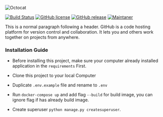 ![Octocat](https://github.githubassets.com/images/icons/emoji/octocat.png)

[![Build Status](https://travis-ci.com/LuckyWirasakti/django-project-starter.svg?branch=master)](https://travis-ci.com/github/LuckyWirasakti/django-project-starter) [![GitHub license](https://img.shields.io/github/license/Naereen/StrapDown.js.svg)](https://github.com/LuckyWirasakti/django-project-starter/blob/master/docs/pages/LICENSE) [![GitHub release](https://img.shields.io/badge/release-v1.1.1-blue)](https://github.com/LuckyWirasakti/django-project-starter/releases/tag/1.1.1)  [![Maintaner](https://img.shields.io/badge/maintainer-LuckyWirasakti-blue)](mailto:luckywirasakti@gmail.com) 


This is a normal paragraph following a header. GitHub is a code hosting platform for version control and collaboration. It lets you and others work together on projects from anywhere.

### Installation Guide

- Before installing this project, make sure your computer already installed application in the `requirements` First.

- Clone this project to your local Computer

- Duplicate `.env.example` file and rename to `.env`

- Run `docker-compose up` and add flag `--build` for build image, you can ignore flag if has already build image.

- Create superuser `python manage.py createsuperuser`.

